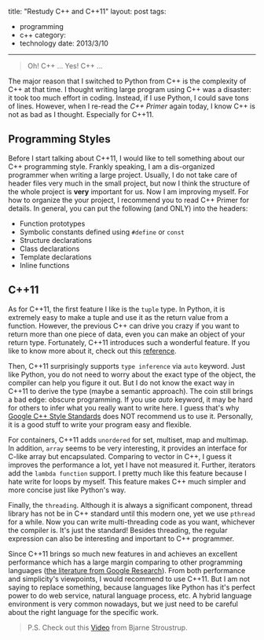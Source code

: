 title: "Restudy C++ and C++11"
layout: post
tags:
  - programming
  - c++
category:
  - technology
date: 2013/3/10
---

> Oh! C++ ... Yes! C++ ...

The major reason that I switched to Python from C++ is the complexity of C++ at that time. I thought writing large program using C++ was a disaster: it took too much effort in coding. Instead, if I use Python, I could save tons of lines. However, when I re-read the _C++ Primer_ again today, I know C++ is not as bad as I thought. Especially for C++11.

<!-- more -->

## Programming Styles

Before I start talking about C++11, I would like to tell something about our C++ programming style. Frankly speaking, I am a dis-organized programmer when writing a large project. Usually, I do not take care of header files very much in the small project, but now I think the structure of the whole project is **very** important for us. Now I am improving myself. For how to organize the your project, I recommend you to read C++ Primer for details. In general, you can put the following (and ONLY) into the headers:

* Function prototypes
* Symbolic constants defined using `#define` or `const`
* Structure declarations
* Class declarations
* Template declarations
* Inline functions

## C++11

As for C++11, the first feature I like is the `tuple` type. In Python, it is extremely easy to make a tuple and use it as the return value from a function. However, the previous C++ can drive you crazy if you want to return more than one piece of data, even you can make an object of your return type. Fortunately, C++11 introduces such a wonderful feature. If you like to know more about it, check out this [reference][1].

Then, C++11 surprisingly supports `type inference` via `auto` keyword. Just like Python, you do not need to worry about the exact type of the object, the compiler can help you figure it out. But I do not know the exact way in C++11 to derive the type (maybe a semantic approach). The coin still brings a bad edge: obscure programming. If you use _auto_ keyword, it may be hard for others to infer what you really want to write here. I guess that's why [Google C++ Style Standards][2] does NOT recommend us to use it. Personally, it is a good stuff to write your program easy and flexible.

For containers, C++11 adds `unordered` for set, multiset, map and multimap. In addition, `array` seems to be very interesting, it provides an interface for C-like array but encapsulated. Comparing to vector in C++, I guess it improves the performance a lot, yet I have not measured it. Further, iterators add the `lambda function` support. I pretty much like this feature because I hate write for loops by myself. This feature makes C++ much simpler and more concise just like Python's way.

Finally, the `threading`. Although it is always a significant component, thread library has not be in C++ standard until this modern one, yet we use `pthread` for a while. Now you can write multi-threading code as you want, whichever the compiler is. It's just the standard! Besides threading, the regular expression can also be interesting and important to C++ programmer.

Since C++11 brings so much new features in and achieves an excellent performance which has a large margin comparing to other programming languages ([the literature from Google Research][3]). From both performance and simplicity's viewpoints, I would recommend to use C++11. But I am not saying to replace something, because languages like Python has it's perfect power to do web service, natural language process, etc. A hybrid language environment is very common nowadays, but we just need to be careful about the right language for the specific work.

> P.S.
> Check out this [Video][4] from Bjarne Stroustrup.

[1]: http://en.cppreference.com/w/cpp/utility/tuple
[2]: http://google-styleguide.googlecode.com/svn/trunk/cppguide.xml
[3]: http://research.google.com/pubs/pub37122.html
[4]: http://channel9.msdn.com/Events/GoingNative/GoingNative-2012/Keynote-Bjarne-Stroustrup-Cpp11-Style?goback=%2Egde_2771729_member_93354359
